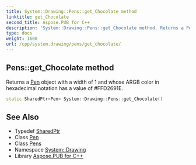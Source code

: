 ```yaml
---
title: System::Drawing::Pens::get_Chocolate method
linktitle: get_Chocolate
second_title: Aspose.PUB for C++
description: 'System::Drawing::Pens::get_Chocolate method. Returns a Pen object with a width of 1 and whose ARGB color in hexadecimal notation has a value of #FFD2691E in C++.'
type: docs
weight: 1600
url: /cpp/system.drawing/pens/get_chocolate/
---
```

## Pens::get_Chocolate method


Returns a [Pen](../../pen/) object with a width of 1 and whose ARGB color in hexadecimal notation has a value of #FFD2691E.

```cpp
static SharedPtr<Pen> System::Drawing::Pens::get_Chocolate()
```

## See Also

* Typedef [SharedPtr](../../../system/sharedptr/)
* Class [Pen](../../pen/)
* Class [Pens](../)
* Namespace [System::Drawing](../../)
* Library [Aspose.PUB for C++](../../../)
